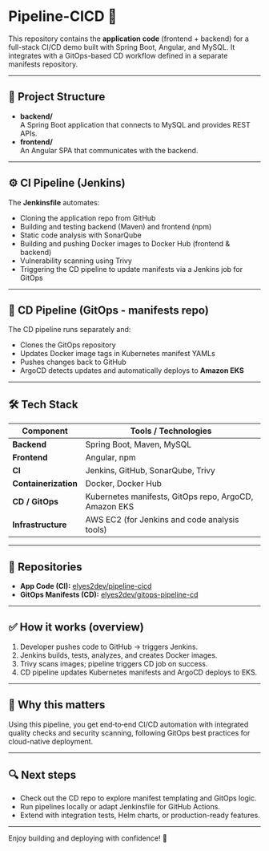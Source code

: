 # Pipeline-CICD 🔁

This repository contains the **application code** (frontend + backend) for a full-stack CI/CD demo built with Spring Boot, Angular, and MySQL. It integrates with a GitOps-based CD workflow defined in a separate manifests repository.

---

## 🚀 Project Structure

- **backend/**  
  A Spring Boot application that connects to MySQL and provides REST APIs.
- **frontend/**  
  An Angular SPA that communicates with the backend.

---

## ⚙️ CI Pipeline (Jenkins)

The **Jenkinsfile** automates:

- Cloning the application repo from GitHub
- Building and testing backend (Maven) and frontend (npm)
- Static code analysis with SonarQube
- Building and pushing Docker images to Docker Hub (frontend & backend)
- Vulnerability scanning using Trivy
- Triggering the CD pipeline to update manifests via a Jenkins job for GitOps

---

## 🔄 CD Pipeline (GitOps - manifests repo)

The CD pipeline runs separately and:

- Clones the GitOps repository
- Updates Docker image tags in Kubernetes manifest YAMLs
- Pushes changes back to GitHub
- ArgoCD detects updates and automatically deploys to **Amazon EKS**

---

## 🛠 Tech Stack

| Component         | Tools / Technologies                                 |
|------------------|------------------------------------------------------|
| **Backend**      | Spring Boot, Maven, MySQL                            |
| **Frontend**     | Angular, npm                                          |
| **CI**           | Jenkins, GitHub, SonarQube, Trivy                    |
| **Containerization** | Docker, Docker Hub                               |
| **CD / GitOps**  | Kubernetes manifests, GitOps repo, ArgoCD, Amazon EKS |
| **Infrastructure** | AWS EC2 (for Jenkins and code analysis tools)       |

---

## 📂 Repositories

- **App Code (CI):** [elyes2dev/pipeline-cicd](https://github.com/elyes2dev/pipeline-cicd)  
- **GitOps Manifests (CD):** [elyes2dev/gitops-pipeline-cd](https://github.com/elyes2dev/gitops-pipeline-cd)

---

## ✅ How it works (overview)

1. Developer pushes code to GitHub → triggers Jenkins.
2. Jenkins builds, tests, analyzes, and creates Docker images.
3. Trivy scans images; pipeline triggers CD job on success.
4. CD pipeline updates Kubernetes manifests and ArgoCD deploys to EKS.

---

## 📌 Why this matters

Using this pipeline, you get end‑to‑end CI/CD automation with integrated quality checks and security scanning, following GitOps best practices for cloud-native deployment.

---

## 🔍 Next steps

- Check out the CD repo to explore manifest templating and GitOps logic.
- Run pipelines locally or adapt Jenkinsfile for GitHub Actions.
- Extend with integration tests, Helm charts, or production-ready features.

---

Enjoy building and deploying with confidence! 🚢
